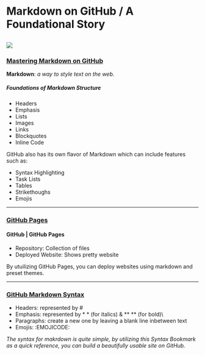 # Markdown on GitHub / A Foundational Story
![](https://github.githubassets.com/images/modules/site/social-cards/github-social.png)
---
### [Mastering Markdown on GitHub](https://guides.github.com/features/mastering-markdown/0)
**Markdown**: *a way to style text on the web.*
##### Foundations of Markdown Structure
* Headers 
* Emphasis 
* Lists
* Images
* Links
* Blockquotes
* Inline Code

GitHub also has its own flavor of Markdown which can include features such as: 
* Syntax Highlighting
* Task Lists
* Tables
* Strikethoughs
* Emojis 
---
### [GitHub Pages](https://pages.github.com/)

#### GitHub | GitHub Pages
* Repository: Collection of files
* Deployed Website: Shows pretty website

By utuilizing GitHub Pages, you can deploy websites using markdown and preset themes.
    
---
### [GitHub Markdown Syntax](https://docs.github.com/en/github/writing-on-github/basic-writing-and-formatting-syntax)
* Headers: represented by #
* Emphasis: represented by * * (for italics) & ** ** (for bold)\
* Paragraphs: create a new one by leaving a blank line inbetween text
* Emojis: :EMOJICODE:

*The syntax for makrdown is quite simple, by utilizing this Syntax Bookmark as a quick reference, you can build a beautifully usable site on GitHub.*
